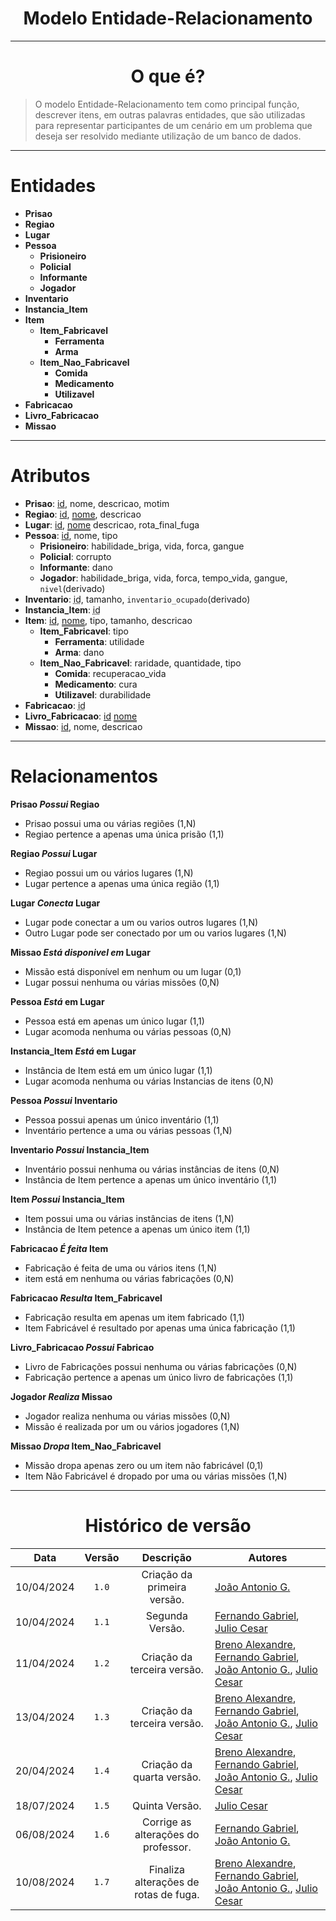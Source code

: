 <center>

# Modelo Entidade-Relacionamento

</center>

---

<center>

# O que é?

</center>

> O modelo Entidade-Relacionamento tem como principal função, descrever itens, em outras palavras entidades, que são
> utilizadas para representar participantes de um cenário em um problema que deseja ser resolvido mediante utilização de
> um banco de dados.

---

# Entidades

- **Prisao**
- **Regiao**
- **Lugar**
- **Pessoa**
    - **Prisioneiro**
    - **Policial**
    - **Informante**
    - **Jogador**
- **Inventario**
- **Instancia_Item**
- **Item**
    - **Item_Fabricavel**
        - **Ferramenta**
        - **Arma**
    - **Item_Nao_Fabricavel**
        - **Comida**
        - **Medicamento**
        - **Utilizavel**
- **Fabricacao**
- **Livro_Fabricacao**
- **Missao**

---

# Atributos

- **Prisao**: <ins>id</ins>, nome, descricao, motim
- **Regiao**: <ins>id</ins>, <span style="text-decoration: underline; text-decoration-style: double;">nome</span>,
  descricao
- **Lugar**: <ins>id</ins>,  <span style="text-decoration: underline; text-decoration-style: double;">nome</span>
  descricao, rota_final_fuga
- **Pessoa**: <ins>id</ins>, nome, tipo
    - **Prisioneiro**: habilidade_briga, vida, forca, gangue
    - **Policial**:  corrupto
    - **Informante**: dano
    - **Jogador**: habilidade_briga, vida, forca, tempo_vida, gangue, `nivel`(derivado)
- **Inventario**: <span style="text-decoration: underline; text-decoration-style: dotted;">id</span>,
  tamanho, `inventario_ocupado`(derivado)
- **Instancia_Item**: <span style="text-decoration: underline; text-decoration-style: dotted;">id</span>
- **Item**: <ins>id</ins>, <span style="text-decoration: underline; text-decoration-style: double;">nome</span>, tipo,
  tamanho, descricao
    - **Item_Fabricavel**: tipo
        - **Ferramenta**: utilidade
        - **Arma**: dano
    - **Item_Nao_Fabricavel**: raridade, quantidade, tipo
        - **Comida**: recuperacao_vida
        - **Medicamento**: cura
        - **Utilizavel**: durabilidade
- **Fabricacao**: <span style="text-decoration: underline; text-decoration-style: dotted;">id</span>
- **Livro_Fabricacao**: <ins>id</ins> <span style="text-decoration: underline; text-decoration-style: double;">
  nome</span>
- **Missao**: <ins>id</ins>, nome, descricao

---

# Relacionamentos

**Prisao _Possui_ Regiao**

- Prisao possui uma ou várias regiões (1,N)
- Regiao pertence a apenas uma única prisão (1,1)

**Regiao _Possui_ Lugar**

- Regiao possui um ou vários lugares (1,N)
- Lugar pertence a apenas uma única região (1,1)

**Lugar _Conecta_ Lugar**

- Lugar pode conectar a um ou varios outros lugares (1,N)
- Outro Lugar pode ser conectado por um ou varios lugares (1,N)

**Missao _Está disponivel em_ Lugar**

- Missão está disponível em nenhum ou um lugar (0,1)
- Lugar possui nenhuma ou várias missões (0,N)

**Pessoa _Está_ em Lugar**

- Pessoa está em apenas um único lugar (1,1)
- Lugar acomoda nenhuma ou várias pessoas (0,N)

**Instancia_Item _Está_ em Lugar**

- Instância de Item está em um único lugar (1,1)
- Lugar acomoda nenhuma ou várias Instancias de itens (0,N)

**Pessoa _Possui_ Inventario**

- Pessoa possui apenas um único inventário (1,1)
- Inventário pertence a uma ou várias pessoas (1,N)

**Inventario _Possui_ Instancia_Item**

- Inventário possui nenhuma ou várias instâncias de itens (0,N)
- Instância de Item pertence a apenas um único inventário (1,1)

**Item _Possui_ Instancia_Item**

- Item possui uma ou várias instâncias de itens (1,N)
- Instância de Item petence a apenas um único item (1,1)

**Fabricacao _É feita_ Item**

- Fabricação é feita de uma ou vários itens (1,N)
- item está em nenhuma ou várias fabricações (0,N)

**Fabricacao _Resulta_ Item_Fabricavel**

- Fabricação resulta em apenas um item fabricado (1,1)
- Item Fabricável é resultado por apenas uma única fabricação (1,1)

**Livro_Fabricacao _Possui_ Fabricao**

- Livro de Fabricações possui nenhuma ou várias fabricações (0,N)
- Fabricação pertence a apenas um único livro de fabricações (1,1)

**Jogador _Realiza_ Missao**

- Jogador realiza nenhuma ou várias missões (0,N)
- Missão é realizada por um ou vários jogadores (1,N)

**Missao _Dropa_ Item_Nao_Fabricavel**

- Missão dropa apenas zero ou um item não fabricável (0,1)
- Item Não Fabricável é dropado por uma ou várias missões (1,N)

---
<center>

# Histórico de versão

</center>

<div style="margin: 0 auto; width: fit-content;">

|    Data    | Versão |               Descrição               | Autores                                                                                                                                                                                                 |
|:----------:|:------:|:-------------------------------------:|---------------------------------------------------------------------------------------------------------------------------------------------------------------------------------------------------------|
| 10/04/2024 | `1.0`  |      Criação da primeira versão.      | [João Antonio G.](https://github.com/joaoseisei)                                                                                                                                                        |
| 10/04/2024 | `1.1`  |            Segunda Versão.            | [Fernando Gabriel](https://github.com/show-dawn), [Julio Cesar](https://github.com/julio1099)                                                                                                           |
| 11/04/2024 | `1.2`  |      Criação da terceira versão.      | [Breno Alexandre](https://github.com/brenoalexandre0), [Fernando Gabriel](https://github.com/show-dawn), [João Antonio G.](https://github.com/joaoseisei),  [Julio Cesar](https://github.com/julio1099) |
| 13/04/2024 | `1.3`  |      Criação da terceira versão.      | [Breno Alexandre](https://github.com/brenoalexandre0), [Fernando Gabriel](https://github.com/show-dawn), [João Antonio G.](https://github.com/joaoseisei),  [Julio Cesar](https://github.com/julio1099) |
| 20/04/2024 | `1.4`  |       Criação da quarta versão.       | [Breno Alexandre](https://github.com/brenoalexandre0), [Fernando Gabriel](https://github.com/show-dawn), [João Antonio G.](https://github.com/joaoseisei),  [Julio Cesar](https://github.com/julio1099) |
| 18/07/2024 | `1.5`  |            Quinta Versão.             | [Julio Cesar](https://github.com/julio1099)                                                                                                                                                             |
| 06/08/2024 | `1.6`  |  Corrige as alterações do professor.  | [Fernando Gabriel](https://github.com/show-dawn),  [João Antonio G.](https://github.com/joaoseisei)                                                                                                     |
| 10/08/2024 | `1.7`  | Finaliza alterações de rotas de fuga. | [Breno Alexandre](https://github.com/brenoalexandre0), [Fernando Gabriel](https://github.com/show-dawn), [João Antonio G.](https://github.com/joaoseisei),  [Julio Cesar](https://github.com/julio1099) |

</div>